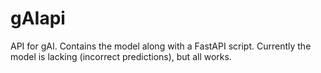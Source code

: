 # gAIapi

API for gAI. Contains the model along with a FastAPI script. Currently the model is lacking (incorrect predictions), but all works. 
